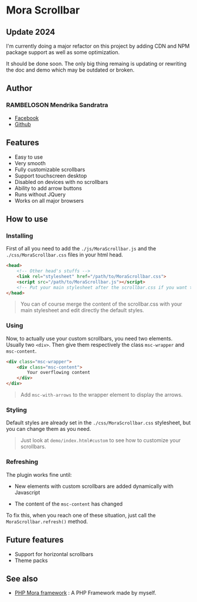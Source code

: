 # Mora Scrollbar

## Update 2024

I'm currently doing a major refactor on this project by adding CDN and NPM package support as well as some optimization.

It should be done soon. The only big thing remaing is updating or rewriting the doc and demo which may be outdated or broken.

## Author

### RAMBELOSON Mendrika Sandratra

- [Facebook](https://www.facebook.com/sandratra.rambeloson)
- [Github](https://www.github.com/SandratraRM)


## Features

- Easy to use
- Very smooth
- Fully customizable scrollbars
- Support touchscreen desktop
- Disabled on devices with no scrollbars
- Ability to add arrow buttons
- Runs without JQuery
- Works on all major browsers
  
## How to use

### Installing

First of all you need to add the `./js/MoraScrollbar.js` and the `./css/MoraScrollbar.css` files in your html head.

```HTML
<head>
    <!-- Other head's stuffs -->
    <link rel="stylesheet" href="/path/to/MoraScrollbar.css">
    <script src="/path/to/MoraScrollbar.js"></script>
    <!-- Put your main stylesheet after the scrollbar.css if you want to apply custom styles-->
</head>
```

> You can of course merge the content of the scrollbar.css with your main stylesheet and edit directly the default styles.

### Using

Now, to actually use your custom scrollbars, you need two elements. Usually two `<div>`. 
Then give them respectively the class `msc-wrapper` and `msc-content`.

```HTML
<div class="msc-wrapper">
    <div class="msc-content">
        Your overflowing content
    </div>
</div>
```

> Add `msc-with-arrows` to the wrapper element to display the arrows.

### Styling

Default styles are already set in the `./css/MoraScrollbar.css` stylesheet, but you can change them as you need.

>Just look at `demo/index.html#custom` to see how to customize your scrollbars.

### Refreshing

The plugin works fine until:

- New elements with custom scrollbars are added dynamically with Javascript

- The content of the `msc-content` has changed

To fix this, when you reach one of these situation, just call the `MoraScrollbar.refresh()` method.

## Future features

- Support for horizontal scrollbars
- Theme packs

## See also

- [PHP Mora framework](https://www.github.com/SandratraRM/mora-mora) : A PHP Framework made by myself.
